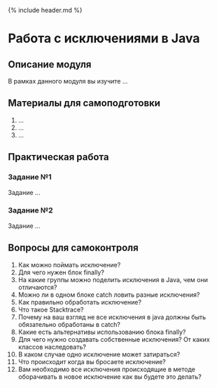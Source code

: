 {% include header.md %}

Работа с исключениями в Java
====================

Описание модуля
---------------------
В рамках данного модуля вы изучите ...

Материалы для самоподготовки
---------------------
1. ...
2. ...
3. ...


Практическая работа
---------------------

### Задание №1
Задание ...



### Задание №2
Задание ...



Вопросы для самоконтроля
---------------------
1. Как можно поймать исключение?
2. Для чего нужен блок finally?
3. На какие группы можно поделить исключения в Java, чем они отличаются?
4. Можно ли в одном блоке catch ловить разные исключения?
5. Как правильно обработать исключение?
6. Что такое Stacktrace?
7. Почему на ваш взгляд не все исключения в java должны быть обязательно обработаны в catch?
8. Какие есть альтернативы использованию блока finally?
9. Для чего нужно создавать собственные исключения? От каких классов наследовать?
10. В каком случае одно исключение может затираться?
11. Что происходит когда вы бросаете исключение?
12. Вам необходимо все исключения происходящие в методе оборачивать в новое исключение как вы будете это делать?